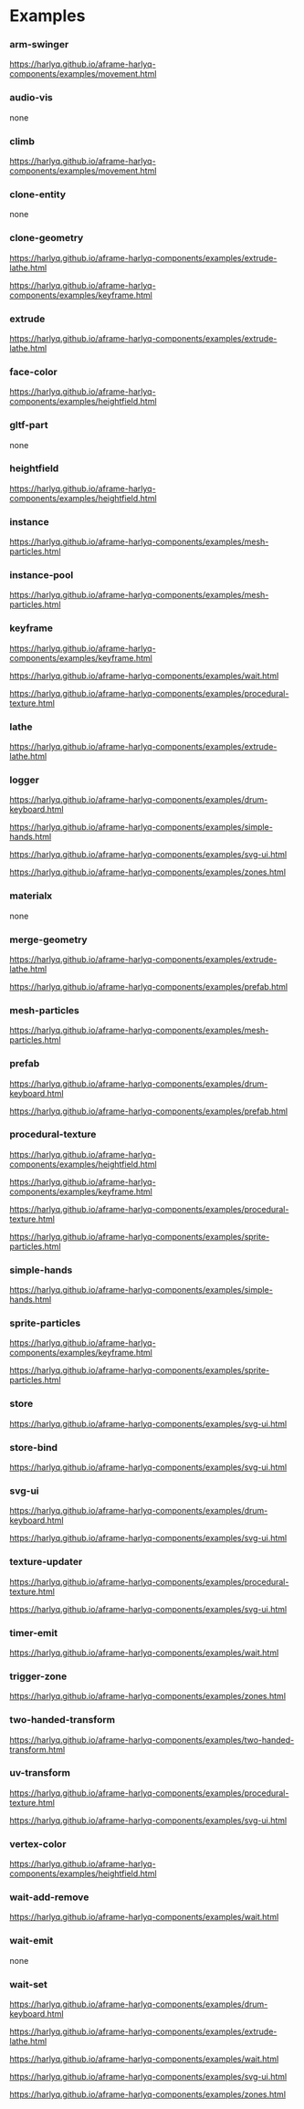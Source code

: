 # Examples

### arm-swinger
https://harlyq.github.io/aframe-harlyq-components/examples/movement.html
### audio-vis
none
### climb
https://harlyq.github.io/aframe-harlyq-components/examples/movement.html
### clone-entity
none
### clone-geometry
https://harlyq.github.io/aframe-harlyq-components/examples/extrude-lathe.html

https://harlyq.github.io/aframe-harlyq-components/examples/keyframe.html
### extrude
https://harlyq.github.io/aframe-harlyq-components/examples/extrude-lathe.html
### face-color
https://harlyq.github.io/aframe-harlyq-components/examples/heightfield.html
### gltf-part
none
### heightfield
https://harlyq.github.io/aframe-harlyq-components/examples/heightfield.html
### instance
https://harlyq.github.io/aframe-harlyq-components/examples/mesh-particles.html
### instance-pool
https://harlyq.github.io/aframe-harlyq-components/examples/mesh-particles.html
### keyframe
https://harlyq.github.io/aframe-harlyq-components/examples/keyframe.html

https://harlyq.github.io/aframe-harlyq-components/examples/wait.html

https://harlyq.github.io/aframe-harlyq-components/examples/procedural-texture.html
### lathe
https://harlyq.github.io/aframe-harlyq-components/examples/extrude-lathe.html
### logger
https://harlyq.github.io/aframe-harlyq-components/examples/drum-keyboard.html

https://harlyq.github.io/aframe-harlyq-components/examples/simple-hands.html

https://harlyq.github.io/aframe-harlyq-components/examples/svg-ui.html

https://harlyq.github.io/aframe-harlyq-components/examples/zones.html
### materialx
none
### merge-geometry
https://harlyq.github.io/aframe-harlyq-components/examples/extrude-lathe.html

https://harlyq.github.io/aframe-harlyq-components/examples/prefab.html
### mesh-particles
https://harlyq.github.io/aframe-harlyq-components/examples/mesh-particles.html
### prefab
https://harlyq.github.io/aframe-harlyq-components/examples/drum-keyboard.html

https://harlyq.github.io/aframe-harlyq-components/examples/prefab.html
### procedural-texture
https://harlyq.github.io/aframe-harlyq-components/examples/heightfield.html

https://harlyq.github.io/aframe-harlyq-components/examples/keyframe.html

https://harlyq.github.io/aframe-harlyq-components/examples/procedural-texture.html

https://harlyq.github.io/aframe-harlyq-components/examples/sprite-particles.html
### simple-hands
https://harlyq.github.io/aframe-harlyq-components/examples/simple-hands.html
### sprite-particles
https://harlyq.github.io/aframe-harlyq-components/examples/keyframe.html

https://harlyq.github.io/aframe-harlyq-components/examples/sprite-particles.html
### store
https://harlyq.github.io/aframe-harlyq-components/examples/svg-ui.html
### store-bind
https://harlyq.github.io/aframe-harlyq-components/examples/svg-ui.html
### svg-ui
https://harlyq.github.io/aframe-harlyq-components/examples/drum-keyboard.html

https://harlyq.github.io/aframe-harlyq-components/examples/svg-ui.html
### texture-updater
https://harlyq.github.io/aframe-harlyq-components/examples/procedural-texture.html

https://harlyq.github.io/aframe-harlyq-components/examples/svg-ui.html
### timer-emit
https://harlyq.github.io/aframe-harlyq-components/examples/wait.html
### trigger-zone
https://harlyq.github.io/aframe-harlyq-components/examples/zones.html
### two-handed-transform
https://harlyq.github.io/aframe-harlyq-components/examples/two-handed-transform.html
### uv-transform
https://harlyq.github.io/aframe-harlyq-components/examples/procedural-texture.html

https://harlyq.github.io/aframe-harlyq-components/examples/svg-ui.html
### vertex-color
https://harlyq.github.io/aframe-harlyq-components/examples/heightfield.html
### wait-add-remove
https://harlyq.github.io/aframe-harlyq-components/examples/wait.html
### wait-emit
none
### wait-set
https://harlyq.github.io/aframe-harlyq-components/examples/drum-keyboard.html

https://harlyq.github.io/aframe-harlyq-components/examples/extrude-lathe.html

https://harlyq.github.io/aframe-harlyq-components/examples/wait.html

https://harlyq.github.io/aframe-harlyq-components/examples/svg-ui.html

https://harlyq.github.io/aframe-harlyq-components/examples/zones.html
